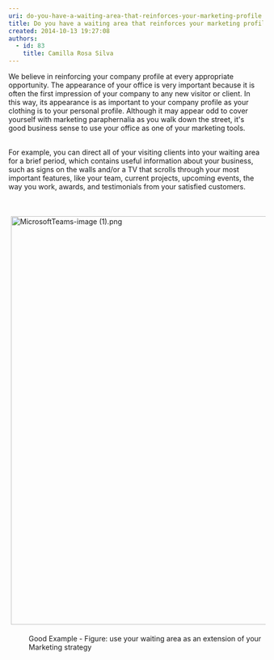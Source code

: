 ```yaml
---
uri: do-you-have-a-waiting-area-that-reinforces-your-marketing-profile
title: Do you have a waiting area that reinforces your marketing profile?
created: 2014-10-13 19:27:08
authors:
  - id: 83
    title: Camilla Rosa Silva
---
```





<span class='intro'> <div>We believe in reinforcing your company profile at every appropriate opportunity. The appearance of your office is very important because it is often the first impression of your company to any new visitor or client. In this way, its appearance is as important to your company profile as your clothing is to your personal profile. Although it may appear odd to cover yourself with marketing paraphernalia as you walk down the street, it's good business sense to use your office as one of your marketing tools.<br></div><br> </span>

For example, you can direct all of your visiting clients into your waiting area for a brief period, which contains useful information about your business, such as signs on the walls and/or a TV that scrolls through your most important features, like your team, current projects, upcoming events, the way you work, awards, and testimonials from your satisfied customers.<br><div><br></div><dl class="ssw15-rteElement-ImageArea"><img src="/SiteAssets/do-you-have-a-waiting-area-that-reinforces-your-marketing-profile/MicrosoftTeams-image%20(1).png" alt="MicrosoftTeams-image (1).png" style="margin&#58;5px;width&#58;808px;" /><br></dl><dd class="ssw15-rteElement-FigureGood">Good Example - Figure&#58;&#160;use your waiting area as an extension of your Marketing strategy<br></dd>


